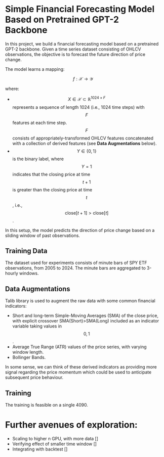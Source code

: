 # Simple Financial Forecasting Model Based on Pretrained GPT-2 Backbone

In this project, we build a financial forecasting model based on a pretrained GPT-2 backbone. Given a time series dataset consisting of OHLCV observations, the objective is to forecast the future direction of price change.

The model learns a mapping:

$$
f: \mathcal{X} \rightarrow \mathcal{Y}
$$

where:

- $$X \in \mathcal{X} \subset \mathbb{R}^{1024 \times F}$$ represents a sequence of length 1024 (i.e., 1024 time steps) with $$F$$ features at each time step. $$F$$ consists of appropriately-transformed OHLCV features concatenated with a collection of derived features (see **Data Augmentations** below).
- $$Y \in \{0, 1\}$$ is the binary label, where $$Y = 1$$ indicates that the closing price at time $$t+1$$ is greater than the closing price at time $$t$$, i.e., $$\text{close}[t+1] > \text{close}[t]$$.

In this setup, the model predicts the direction of price change based on a sliding window of past observations.


## Training Data
The dataset used for experiments consists of minute bars of SPY ETF observations, from 2005 to 2024. The minute bars are aggregated to 3-hourly windows.


## Data Augmentations
Talib library is used to augment the raw data with some common financial indicators:
- Short and long-term Simple-Moving Averages (SMA) of the close price, with explicit crossover SMA(Short)>SMA(Long) included as an indicator variable taking values in $$0,1$$.
- Average True Range (ATR) values of the price series, with varying window length.
- Bollinger Bands.

In some sense, we can think of these derived indicators as providing more signal regarding the price momentum which could be used to anticipate subsequent price behaviour.



## Training
The training is feasible on a single 4090.


# Further avenues of exploration:

- Scaling to higher n GPU, with more data                    []
- Verifying effect of smaller time window                    []
- Integrating with backtest                                  []
